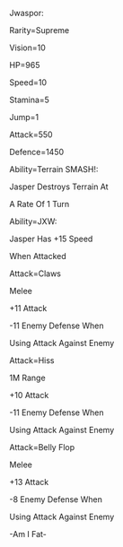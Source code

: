 Jwaspor:
 
Rarity=Supreme

Vision=10

HP=965

Speed=10

Stamina=5

Jump=1

Attack=550

Defence=1450

Ability=Terrain SMASH!:

Jasper Destroys Terrain At

A Rate Of 1 Turn

Ability=JXW:

Jasper Has +15 Speed

When Attacked

Attack=Claws

Melee

+11 Attack

-11 Enemy Defense When 

Using Attack Against Enemy

Attack=Hiss

1M Range

+10 Attack

-11 Enemy Defense When

Using Attack Against Enemy

Attack=Belly Flop

Melee

+13 Attack

-8 Enemy Defense When 

Using Attack Against Enemy

-Am I Fat-

